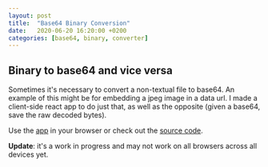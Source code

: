 ```yaml
---
layout: post
title:  "Base64 Binary Conversion"
date:   2020-06-20 16:20:00 +0200
categories: [base64, binary, converter]
---
```


## Binary to base64 and vice versa

Sometimes it's necessary to convert a non-textual file to base64. An example of this might be for embedding a jpeg image in a data url. I made a client-side react app to do just that, as well as the opposite (given a base64, save the raw decoded bytes).

Use the [app](https://wrburnham.github.io/etc/base64-bin-util) in your browser or check out the [source code](https://github.com/wrburnham/base64-bin-util).

**Update**: it's a work in progress and may not work on all browsers across all devices yet.
